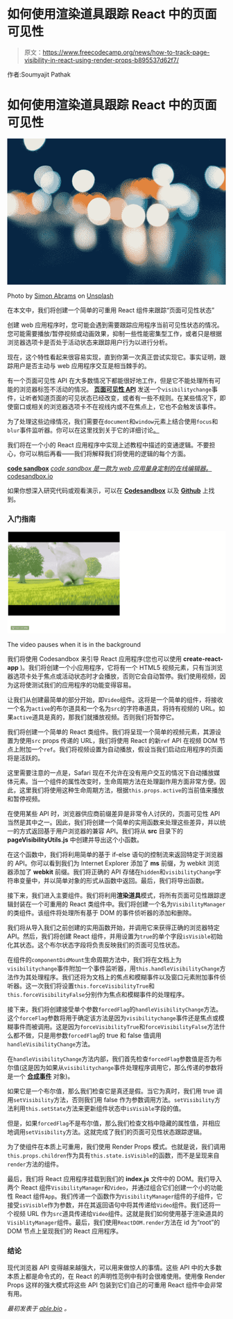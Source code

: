 # 如何使用渲染道具跟踪 React 中的页面可见性

> 原文：<https://www.freecodecamp.org/news/how-to-track-page-visibility-in-react-using-render-props-b895537d62f7/>

作者:Soumyajit Pathak

# 如何使用渲染道具跟踪 React 中的页面可见性

![1*WsI4NrSVmdM-xjYDPa-Wgw](img/0e606deb25fe85188e862f954165dcf9.png)

Photo by [Simon Abrams](https://unsplash.com/photos/eMnddgd3pjQ?utm_source=unsplash&utm_medium=referral&utm_content=creditCopyText) on [Unsplash](https://unsplash.com/search/photos/visible?utm_source=unsplash&utm_medium=referral&utm_content=creditCopyText)

在本文中，我们将创建一个简单的可重用 React 组件来跟踪“页面可见性状态”

创建 web 应用程序时，您可能会遇到需要跟踪应用程序当前可见性状态的情况。您可能需要播放/暂停视频或动画效果，抑制一些性能密集型工作，或者只是根据浏览器选项卡是否处于活动状态来跟踪用户行为以进行分析。

现在，这个特性看起来很容易实现，直到你第一次真正尝试实现它。事实证明，跟踪用户是否主动与 web 应用程序交互是相当棘手的。

有一个页面可见性 API 在大多数情况下都能很好地工作，但是它不能处理所有可能的浏览器标签不活动的情况。 [**页面可见性 API**](https://developer.mozilla.org/en-US/docs/Web/API/Page_Visibility_API) 发送一个`visibilitychange`事件，让听者知道页面的可见状态已经改变，或者有一些不规则。在某些情况下，即使窗口或相关的浏览器选项卡不在视线内或不在焦点上，它也不会触发该事件。

为了处理这些边缘情况，我们需要在`document`和`window`元素上结合使用`focus`和`blur`事件监听器。你可以在这里找到关于它的详细讨论[。](https://stereologics.wordpress.com/2015/04/02/about-page-visibility-api-hidden-visibilitychange-visibilitystate/)

我们将在一个小的 React 应用程序中实现上述教程中描述的变通逻辑。不要担心，你可以稍后再看——我们将解释我们将使用的逻辑的每个方面。

[**code sandbox**](https://codesandbox.io/embed/81x9n78qmj)
[*code sandbox 是一款为 web 应用量身定制的在线编辑器。* codesandbox.io](https://codesandbox.io/embed/81x9n78qmj)

如果你想深入研究代码或观看演示，可以在 [**Codesandbox**](https://codesandbox.io/s/81x9n78qmj) 以及 [**Github**](https://github.com/drenther/react-page-visibility-example) 上找到。

### 入门指南

![1*SZoc6eC41JBxJSQ_xODPrA](img/5c5174c58aedd11cf1f544910b6d4b91.png)

The video pauses when it is in the background

我们将使用 Codesandbox 来引导 React 应用程序(您也可以使用 **create-react-app** )。我们将创建一个小应用程序，它将有一个 HTML5 视频元素，只有当浏览器选项卡处于焦点或活动状态时才会播放，否则它会自动暂停。我们使用视频，因为这将使测试我们的应用程序的功能变得容易。

让我们从创建最简单的部分开始，即`Video`组件。这将是一个简单的组件，将接收一个名为`active`的布尔道具和一个名为`src`的字符串道具，将持有视频的 URL。如果`active`道具是真的，那我们就播放视频。否则我们将暂停它。

我们将创建一个简单的 React 类组件。我们将呈现一个简单的视频元素，其源设置为使用`src` props 传递的 URL，我们将使用 React 的新`ref` API 在视频 DOM 节点上附加一个`ref`。我们将视频设置为自动播放，假设当我们启动应用程序的页面将是活跃的。

这里需要注意的一点是，Safari 现在不允许在没有用户交互的情况下自动播放媒体元素。当一个组件的属性改变时，生命周期方法在处理副作用方面非常方便。因此，这里我们将使用这种生命周期方法，根据`this.props.active`的当前值来播放和暂停视频。

在使用某些 API 时，浏览器供应商前缀差异是非常令人讨厌的，页面可见性 API 当然是其中之一。因此，我们将创建一个简单的实用函数来处理这些差异，并以统一的方式返回基于用户浏览器的兼容 API。我们将从 **src** 目录下的 **pageVisibilityUtils.js** 中创建并导出这个小函数。

在这个函数中，我们将利用简单的基于 if-else 语句的控制流来返回特定于浏览器的 API。你可以看到我们为 Internet Explorer 添加了 **ms** 前缀，为 webkit 浏览器添加了 **webkit** 前缀。我们将正确的 API 存储在`hidden`和`visibilityChange`字符串变量中，并以简单对象的形式从函数中返回。最后，我们将导出函数。

接下来，我们进入主要组件。我们将利用**渲染道具**模式，将所有页面可见性跟踪逻辑封装在一个可重用的 React 类组件中。我们将创建一个名为`VisibilityManager`的类组件。该组件将处理所有基于 DOM 的事件侦听器的添加和删除。

我们将从导入我们之前创建的实用函数开始，并调用它来获得正确的浏览器特定 API。然后，我们将创建 React 组件，并用设置为`true`的单个字段`isVisible`初始化其状态。这个布尔状态字段将负责反映我们的页面可见性状态。

在组件的`componentDidMount`生命周期方法中，我们将在文档上为`visibilitychange`事件附加一个事件监听器，用`this.handleVisibilityChange`方法作为其处理程序。我们还将为文档上的焦点和模糊事件以及窗口元素附加事件侦听器。这一次我们将设置`this.forceVisibilityTrue`和`this.forceVisibilityFalse`分别作为焦点和模糊事件的处理程序。

接下来，我们将创建接受单个参数`forcedFlag`的`handleVisibilityChange`方法。这个`forceFlag`参数将用于确定该方法是因为`visibilitychange`事件还是焦点或模糊事件而被调用。这是因为`forceVisibilityTrue`和`forceVisibilityFalse`方法什么都不做，只是用参数`forcedFlag`的 true 和 false 值调用`handleVisibilityChange`方法。

在`handleVisibilityChange`方法内部，我们首先检查`forcedFlag`参数值是否为布尔值(这是因为如果从`visibilitychange`事件处理程序调用它，那么传递的参数将是一个 [**合成事件**](https://reactjs.org/docs/events.html) 对象)。

如果它是一个布尔值，那么我们检查它是真还是假。当它为真时，我们用 true 调用`setVisibility`方法，否则我们用 false 作为参数调用方法。`setVisibility`方法利用`this.setState`方法来更新组件状态中`isVisible`字段的值。

但是，如果`forcedFlag`不是布尔值，那么我们检查文档中隐藏的属性值，并相应地调用`setVisibility`方法。这就完成了我们的页面可见性状态跟踪逻辑。

为了使组件在本质上可重用，我们使用 Render Props 模式。也就是说，我们调用`this.props.children`作为具有`this.state.isVisible`的函数，而不是呈现来自`render`方法的组件。

最后，我们将 React 应用程序挂载到我们的 **index.js** 文件中的 DOM。我们导入两个 React 组件`VisibilityManager`和`Video`，并通过组合它们创建一个小的功能性 React 组件`App`。我们传递一个函数作为`VisibilityManager`组件的子组件，它接受`isVisible`作为参数，并在其返回语句中将其传递给`Video`组件。我们还将一个视频 URL 作为`src`道具传递给`Video`组件。这就是我们如何使用基于渲染道具的`VisiblityManager`组件。最后，我们使用`ReactDOM.render`方法在 id 为“root”的 DOM 节点上呈现我们的 React 应用程序。

### 结论

现代浏览器 API 变得越来越强大，可以用来做惊人的事情。这些 API 中的大多数本质上都是命令式的，在 React 的声明性范例中有时会很难使用。使用像 Render Props 这样的强大模式将这些 API 包装到它们自己的可重用 React 组件中会非常有用。

*最初发表于 [able.bio](https://able.bio/drenther/track-page-visibility-in-react-using-render-props--78o9yw5) 。*